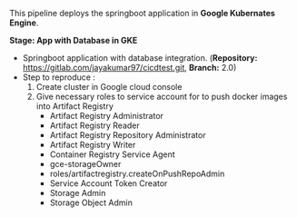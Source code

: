 This pipeline deploys the springboot application in **Google Kubernates Engine**.

**Stage: App with Database in GKE**

  - Springboot application with database integration. (**Repository:** https://gitlab.com/jayakumar97/cicdtest.git, **Branch:** 2.0)
  - Step to reproduce : 
    1. Create cluster in Google cloud console
    2. Give necessary roles to service account for to push docker images into Artifact Registry
       - Artifact Registry Administrator
       - Artifact Registry Reader
       - Artifact Registry Repository Administrator
       - Artifact Registry Writer
       - Container Registry Service Agent
       - gce-storageOwner
       - roles/artifactregistry.createOnPushRepoAdmin
       - Service Account Token Creator
       - Storage Admin
       - Storage Object Admin
   
